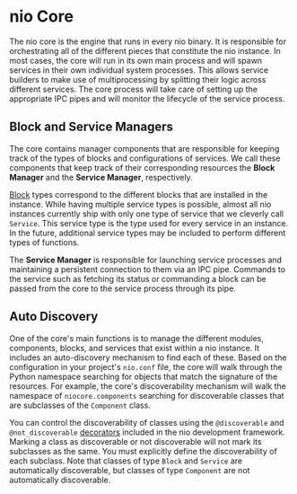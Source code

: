# nio Core

The nio core is the engine that runs in every nio binary. It is responsible for orchestrating all of the different pieces that constitute the nio instance. In most cases, the core will run in its own main process and will spawn services in their own individual system processes. This allows service builders to make use of multiprocessing by splitting their logic across different services. The core process will take care of setting up the appropriate IPC pipes and will monitor the lifecycle of the service process.

## Block and Service Managers

The core contains manager components that are responsible for keeping track of the types of blocks and configurations of services. We call these components that keep track of their corresponding resources the **Block Manager** and the **Service Manager**, respectively.

[Block](/blocks) types correspond to the different blocks that are installed in the instance. While having multiple service types is possible, almost all nio instances currently ship with only one type of service that we cleverly call `Service`. This service type is the type used for every service in an instance. In the future, additional service types may be included to perform different types of functions.

The **Service Manager** is responsible for launching service processes and maintaining a persistent connection to them via an IPC pipe. Commands to the service such as fetching its status or commanding a block can be passed from the core to the service process through its pipe.

## Auto Discovery

One of the core's main functions is to manage the different modules, components, blocks, and services that exist within a nio instance. It includes an auto-discovery mechanism to find each of these. Based on the configuration in your project's `nio.conf` file, the core will walk through the Python namespace searching for objects that match the signature of the resources. For example, the core's discoverability mechanism will walk the namespace of `niocore.components` searching for discoverable classes that are subclasses of the `Component` class.

You can control the discoverability of classes using the `@discoverable` and `@not_discoverable` [decorators](https://github.com/niolabs/nio/blob/master/nio/util/discovery.py) included in the nio development framework. Marking a class as discoverable or not discoverable will not mark its subclasses as the same. You must explicitly define the discoverability of each subclass. Note that classes of type `Block` and `Service` are automatically discoverable, but classes of type `Component` are not automatically discoverable.

